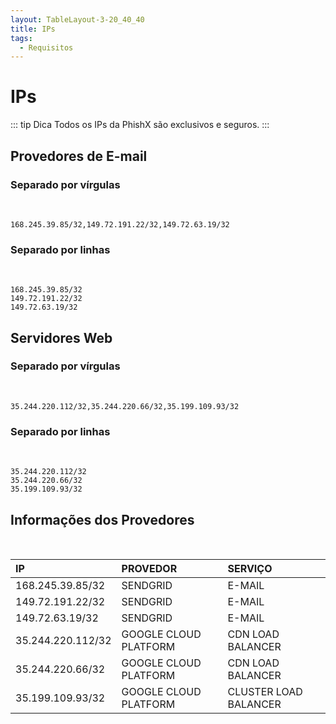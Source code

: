 ```yaml
---
layout: TableLayout-3-20_40_40
title: IPs
tags:
  - Requisitos
---
```

# IPs

::: tip Dica
Todos os IPs da PhishX são exclusivos e seguros.
:::

## Provedores de E-mail

### Separado por vírgulas
<br>

```
168.245.39.85/32,149.72.191.22/32,149.72.63.19/32
```

### Separado por linhas
<br>

```
168.245.39.85/32
149.72.191.22/32
149.72.63.19/32
```

## Servidores Web

### Separado por vírgulas
<br>

```
35.244.220.112/32,35.244.220.66/32,35.199.109.93/32
```

### Separado por linhas
<br>

```
35.244.220.112/32
35.244.220.66/32
35.199.109.93/32
```

## Informações dos Provedores
<br>

| IP | PROVEDOR | SERVIÇO |
| :--- | :--- | :--- |
| 168.245.39.85/32 | SENDGRID | E-MAIL |
| 149.72.191.22/32 | SENDGRID | E-MAIL |
| 149.72.63.19/32 | SENDGRID | E-MAIL |
| 35.244.220.112/32 | GOOGLE CLOUD PLATFORM | CDN LOAD BALANCER |
| 35.244.220.66/32 | GOOGLE CLOUD PLATFORM | CDN LOAD BALANCER |
| 35.199.109.93/32 | GOOGLE CLOUD PLATFORM | CLUSTER LOAD BALANCER |
